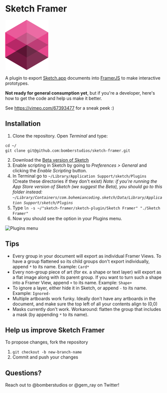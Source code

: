 # Sketch Framer

![](logo_small.png?raw=true)

A plugin to export [Sketch.app](http://www.bohemiancoding.com/sketch) documents into [FramerJS](http://framerjs.com) to make interactive prototypes.

**Not ready for general consumption yet**, but if you're a developer, here's how to get the code and help us make it better.

See <https://vimeo.com/67393477> for a sneak peek :)

## Installation
1. Clone the repository. Open *Terminal* and type:
```
cd ~/
git clone git@github.com:bomberstudios/sketch-framer.git
```

2. Download the [Beta version of Sketch](http://www.bohemiancoding.com/sketch/beta/)
3. Enable scripting in Sketch by going to *Preferences > General* and clicking the *Enable Scripting* button.
4. In Terminal go to `~/Library/Application Support/sketch/Plugins` (Create these directories if they don't exist) *Note: if you're running the App Store version of Sketch (we suggest the Beta), you should go to this folder instead: `~/Library/Containers/com.bohemiancoding.sketch/Data/Library/Application Support/sketch/Plugins`*
5. Type `ln -s ~/"sketch-framer/sketch-plugin/Sketch Framer" "./Sketch Framer"`
6. Now you should see the option in your Plugins menu.

![Plugins menu](https://f.cloud.github.com/assets/200566/1139282/491116ce-1c88-11e3-807e-e0d8430814d0.png)

## Tips
* Every group in your document will export as individual Framer Views. To have a group flattened so its child groups don't export individually, append `*` to its name. Example: `Card*`
* Every non-group piece of art (for ex. a shape or text layer) will export as a flat image along with its parent group. If you want to turn such a shape into a Framer View, append `+` to its name. Example: `Shape+`
* To ignore a layer, either hide it in Sketch, or append `-` to its name. Example: `Ignored-`
* Multiple artboards work funky. Ideally don't have any artboards in the document, and make sure the top left of all your contents align to (0,0)
* Masks currently don't work. Workaround: flatten the group that includes a mask (by appending `*` to its name).

## Help us improve Sketch Framer

To propose changes, fork the repository

1. `git checkout -b new-branch-name`
2. Commit and push your changes

## Questions?

Reach out to @bomberstudios or @gem_ray on Twitter!
